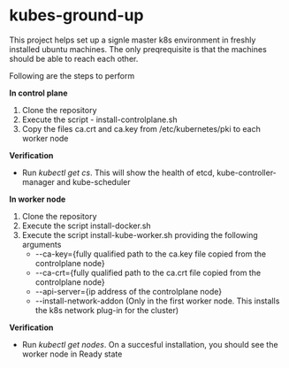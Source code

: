 # kubes-ground-up

This project helps set up a signle master k8s environment in freshly installed ubuntu machines. The only preqrequisite is that the machines should be able to reach each other.

Following are the steps to perform

**In control plane**
1. Clone the repository
1. Execute the script - install-controlplane.sh
1. Copy the files ca.crt and ca.key from /etc/kubernetes/pki to each worker node

**Verification**
- Run *kubectl get cs*. This will show the health of etcd, kube-controller-manager and kube-scheduler

**In worker node**
1. Clone the repository
1. Execute the script install-docker.sh
1. Execute the script install-kube-worker.sh providing the following arguments
   - --ca-key={fully qualified path to the ca.key file copied from the controlplane node}
   - --ca-crt={fully qualified path to the ca.crt file copied from the controlplane node}
   - --api-server={ip address of the controlplane node}
   - --install-network-addon (Only in the first worker node. This installs the k8s network plug-in for the cluster)
   
**Verification**
- Run *kubectl get nodes*. On a succesful installation, you should see the worker node in Ready state
